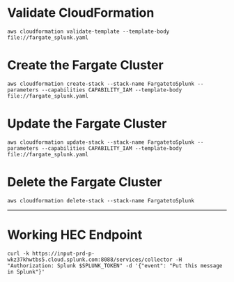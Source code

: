 # Validate CloudFormation
`aws cloudformation validate-template --template-body file://fargate_splunk.yaml`

# Create the Fargate Cluster
`aws cloudformation create-stack --stack-name FargatetoSplunk --parameters --capabilities CAPABILITY_IAM --template-body file://fargate_splunk.yaml`

# Update the Fargate Cluster
`aws cloudformation update-stack --stack-name FargatetoSplunk --parameters --capabilities CAPABILITY_IAM --template-body file://fargate_splunk.yaml`

# Delete the Fargate Cluster
`aws cloudformation delete-stack --stack-name FargatetoSplunk`

---
# Working HEC Endpoint
`curl -k https://input-prd-p-wkz37khwtbs5.cloud.splunk.com:8088/services/collector -H "Authorization: Splunk $SPLUNK_TOKEN" -d '{"event": "Put this message in Splunk"}'`